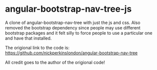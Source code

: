 angular-bootstrap-nav-tree-js
=============================

A clone of angular-bootstrap-nav-tree with just the js and css. Also removed the bootstrap dependency since people may use different bootstrap packages and it felt silly to force people to use a particular one and have that installed.

The origional link to the code is: https://github.com/nickperkinslondon/angular-bootstrap-nav-tree

All credit goes to the author of the origional code!
